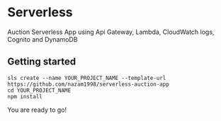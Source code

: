 # Serverless 
Auction Serverless App using Api Gateway, Lambda, CloudWatch logs, Cognito and DynamoDB


## Getting started
```
sls create --name YOUR_PROJECT_NAME --template-url https://github.com/nazam1998/serverless-auction-app
cd YOUR_PROJECT_NAME
npm install
```

You are ready to go!
